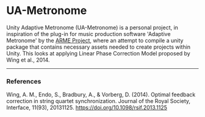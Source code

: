 # UA-Metronome

Unity Adaptive Metronome (UA-Metronome) is a personal project, in inspiration of the plug-in for music production software 'Adaptive Metronome' by the [ARME Project](https://arme-project.co.uk/publication/2023_rppw_sean/), where an attempt to compile a unity package that contains necessary assets needed to create projects within Unity. This looks at applying Linear Phase Correction Model proposed by Wing et al., 2014.

---
### References
Wing, A. M., Endo, S., Bradbury, A., & Vorberg, D. (2014). Optimal feedback correction in string quartet synchronization. Journal of the Royal Society, Interface, 11(93), 20131125. https://doi.org/10.1098/rsif.2013.1125
